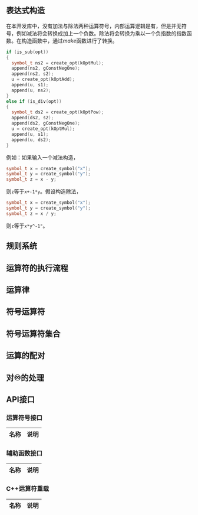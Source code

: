 ## 表达式构造

在本开发库中，没有加法与除法两种运算符号，内部运算逻辑是有，但是并无符号，例如减法将会转换成加上一个负数。除法将会转换为乘以一个负指数的指数函数。在构造函数中，通过*make*函数进行了转换。

```c++
if (is_sub(opt))
{
  symbol_t ns2 = create_opt(kOptMul);
  append(ns2, gConstNegOne);
  append(ns2, s2);
  u = create_opt(kOptAdd);
  append(u, s1);
  append(u, ns2);
}
else if (is_div(opt))
{
  symbol_t ds2 = create_opt(kOptPow);
  append(ds2, s2);
  append(ds2, gConstNegOne);
  u = create_opt(kOptMul);
  append(u, s1);
  append(u, ds2);
}
```

例如：如果输入一个减法构造，
```c++
symbol_t x = create_symbol("x");
symbol_t y = create_symbol("y");
symbol_t z = x - y;
```
则`z`等于`x+-1*y`。假设构造除法，
```c++
symbol_t x = create_symbol("x");
symbol_t y = create_symbol("y");
symbol_t z = x / y;
```
则`z`等于`x*y^-1"`。

## 规则系统

## 运算符的执行流程

## 运算律

## 符号运算符

## 符号运算符集合

## 运算的配对

## 对♾️的处理

## API接口

### 运算符号接口

|名称|说明|
|---|----|


### 辅助函数接口

|名称|说明|
|---|----|


### C++运算符重载

|名称|说明|
|---|----|